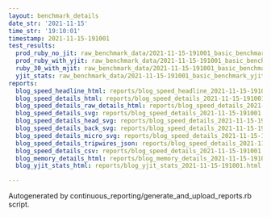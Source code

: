 ```yaml
---
layout: benchmark_details
date_str: '2021-11-15'
time_str: '19:10:01'
timestamp: 2021-11-15-191001
test_results:
  prod_ruby_no_jit: raw_benchmark_data/2021-11-15-191001_basic_benchmark_prod_ruby_no_jit.json
  prod_ruby_with_yjit: raw_benchmark_data/2021-11-15-191001_basic_benchmark_prod_ruby_with_yjit.json
  ruby_30_with_mjit: raw_benchmark_data/2021-11-15-191001_basic_benchmark_ruby_30_with_mjit.json
  yjit_stats: raw_benchmark_data/2021-11-15-191001_basic_benchmark_yjit_stats.json
reports:
  blog_speed_headline_html: reports/blog_speed_headline_2021-11-15-191001.html
  blog_speed_details_html: reports/blog_speed_details_2021-11-15-191001.html
  blog_speed_details_raw_details_html: reports/blog_speed_details_2021-11-15-191001.raw_details.html
  blog_speed_details_svg: reports/blog_speed_details_2021-11-15-191001.svg
  blog_speed_details_head_svg: reports/blog_speed_details_2021-11-15-191001.head.svg
  blog_speed_details_back_svg: reports/blog_speed_details_2021-11-15-191001.back.svg
  blog_speed_details_micro_svg: reports/blog_speed_details_2021-11-15-191001.micro.svg
  blog_speed_details_tripwires_json: reports/blog_speed_details_2021-11-15-191001.tripwires.json
  blog_speed_details_csv: reports/blog_speed_details_2021-11-15-191001.csv
  blog_memory_details_html: reports/blog_memory_details_2021-11-15-191001.html
  blog_yjit_stats_html: reports/blog_yjit_stats_2021-11-15-191001.html

---
```

Autogenerated by continuous_reporting/generate_and_upload_reports.rb script.
